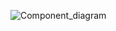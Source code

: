 
![Component_diagram](https://github.com/MMadejsza/Architecture_and_Design-_--_Coursework/assets/158591813/210378f7-fd23-476d-964f-4c52484241b3)

